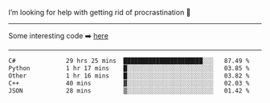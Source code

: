 I’m looking for help with getting rid of procrastination 🤔

-----

Some interesting code :arrow_right: [here](https://github.com/zhen8838/playground)

-----

<!--START_SECTION:waka-->

```txt
C#              29 hrs 25 mins  ██████████████████████░░░   87.49 %
Python          1 hr 17 mins    █░░░░░░░░░░░░░░░░░░░░░░░░   03.85 %
Other           1 hr 16 mins    █░░░░░░░░░░░░░░░░░░░░░░░░   03.82 %
C++             40 mins         ▓░░░░░░░░░░░░░░░░░░░░░░░░   02.03 %
JSON            28 mins         ▒░░░░░░░░░░░░░░░░░░░░░░░░   01.42 %
```

<!--END_SECTION:waka-->

<!--
**zhen8838/zhen8838** is a ✨ _special_ ✨ repository because its `README.md` (this file) appears on your GitHub profile.

Here are some ideas to get you started:

- 🔭 I’m currently working on ...
- 🌱 I’m currently learning ...
- 👯 I’m looking to collaborate on ...
 ...
- 💬 Ask me about ...
- 📫 How to reach me: ...
- 😄 Pronouns: ...
- ⚡ Fun fact: ...
-->
